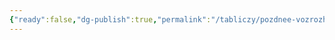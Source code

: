 ```yaml
---
{"ready":false,"dg-publish":true,"permalink":"/tabliczy/pozdnee-vozrozhdenie/portret-kollekczionera/","dgPassFrontmatter":true}
---
```



